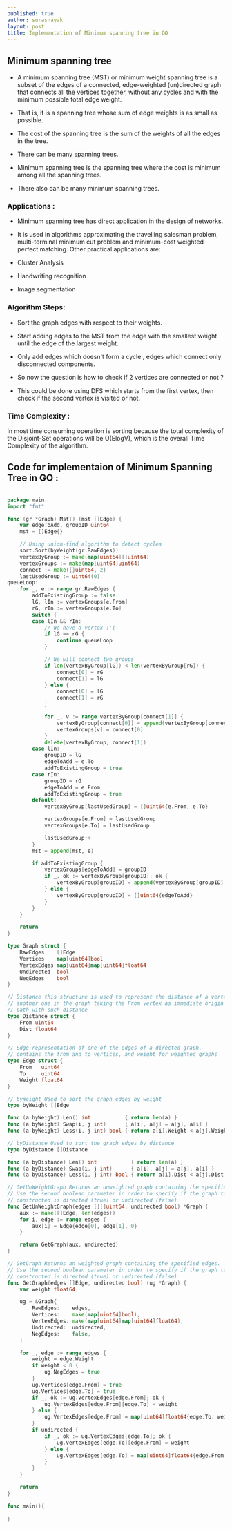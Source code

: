 ```yaml
---
published: true
author: surasnayak
layout: post
title: Implementation of Minimum spanning tree in GO
---
```


## Minimum spanning tree

- A minimum spanning tree (MST) or minimum weight spanning tree is a subset of the edges of a connected, edge-weighted (un)directed graph that connects all the vertices together, without any cycles and with the minimum possible total edge weight. 
- That is, it is a spanning tree whose sum of edge weights is as small as possible.

- The cost of the spanning tree is the sum of the weights of all the edges in the tree. 
- There can be many spanning trees.
- Minimum spanning tree is the spanning tree where the cost is minimum among all the spanning trees. 
- There also can be many minimum spanning trees.

### Applications :

- Minimum spanning tree has direct application in the design of networks. 
- It is used in algorithms approximating the travelling salesman problem, multi-terminal minimum cut problem and minimum-cost weighted perfect matching. Other practical applications are:

- Cluster Analysis
- Handwriting recognition
- Image segmentation



### Algorithm Steps:

- Sort the graph edges with respect to their weights.
- Start adding edges to the MST from the edge with the smallest weight until the edge of the largest weight.
- Only add edges which doesn't form a cycle , edges which connect only disconnected components.
- So now the question is how to check if 2 vertices are connected or not ?

- This could be done using DFS which starts from the first vertex, then check if the second vertex is visited or not. 


### Time Complexity :

In most time consuming operation is sorting because the total complexity of the Disjoint-Set operations will be O(ElogV), which is the overall Time Complexity of the algorithm.

## Code for implementaion of Minimum Spanning Tree in GO :

```go

package main
import "fmt"

func (gr *Graph) Mst() (mst []Edge) {
	var edgeToAdd, groupID uint64
	mst = []Edge{}

	// Using union-find algorithm to detect cycles
	sort.Sort(byWeight(gr.RawEdges))
	vertexByGroup := make(map[uint64][]uint64)
	vertexGroups := make(map[uint64]uint64)
	connect := make([]uint64, 2)
	lastUsedGroup := uint64(0)
queueLoop:
	for _, e := range gr.RawEdges {
		addToExistingGroup := false
		lG, lIn := vertexGroups[e.From]
		rG, rIn := vertexGroups[e.To]
		switch {
		case lIn && rIn:
			// We have a vertex :'(
			if lG == rG {
				continue queueLoop
			}

			// We will connect two groups
			if len(vertexByGroup[lG]) < len(vertexByGroup[rG]) {
				connect[0] = rG
				connect[1] = lG
			} else {
				connect[0] = lG
				connect[1] = rG
			}

			for _, v := range vertexByGroup[connect[1]] {
				vertexByGroup[connect[0]] = append(vertexByGroup[connect[0]], v)
				vertexGroups[v] = connect[0]
			}
			delete(vertexByGroup, connect[1])
		case lIn:
			groupID = lG
			edgeToAdd = e.To
			addToExistingGroup = true
		case rIn:
			groupID = rG
			edgeToAdd = e.From
			addToExistingGroup = true
		default:
			vertexByGroup[lastUsedGroup] = []uint64{e.From, e.To}

			vertexGroups[e.From] = lastUsedGroup
			vertexGroups[e.To] = lastUsedGroup

			lastUsedGroup++
		}
		mst = append(mst, e)

		if addToExistingGroup {
			vertexGroups[edgeToAdd] = groupID
			if _, ok := vertexByGroup[groupID]; ok {
				vertexByGroup[groupID] = append(vertexByGroup[groupID], edgeToAdd)
			} else {
				vertexByGroup[groupID] = []uint64{edgeToAdd}
			}
		}
	}

	return
}

type Graph struct {
	RawEdges    []Edge
	Vertices    map[uint64]bool
	VertexEdges map[uint64]map[uint64]float64
	Undirected  bool
	NegEdges    bool
}

// Distance this structure is used to represent the distance of a vertex to
// another one in the graph taking the From vertex as immediate origin for the
// path with such distance
type Distance struct {
	From uint64
	Dist float64
}

// Edge representation of one of the edges of a directed graph,
// contains the from and to vertices, and weight for weighted graphs
type Edge struct {
	From   uint64
	To     uint64
	Weight float64
}

// byWeight Used to sort the graph edges by weight
type byWeight []Edge

func (a byWeight) Len() int           { return len(a) }
func (a byWeight) Swap(i, j int)      { a[i], a[j] = a[j], a[i] }
func (a byWeight) Less(i, j int) bool { return a[i].Weight < a[j].Weight }

// byDistance Used to sort the graph edges by distance
type byDistance []Distance

func (a byDistance) Len() int           { return len(a) }
func (a byDistance) Swap(i, j int)      { a[i], a[j] = a[j], a[i] }
func (a byDistance) Less(i, j int) bool { return a[i].Dist < a[j].Dist }

// GetUnWeightGraph Returns an unweighted graph containing the specified edges.
// Use the second boolean parameter in order to specify if the graph to be
// constructed is directed (true) or undirected (false)
func GetUnWeightGraph(edges [][]uint64, undirected bool) *Graph {
	aux := make([]Edge, len(edges))
	for i, edge := range edges {
		aux[i] = Edge{edge[0], edge[1], 0}
	}

	return GetGraph(aux, undirected)
}

// GetGraph Returns an weighted graph containing the specified edges.
// Use the second boolean parameter in order to specify if the graph to be
// constructed is directed (true) or undirected (false)
func GetGraph(edges []Edge, undirected bool) (ug *Graph) {
	var weight float64

	ug = &Graph{
		RawEdges:    edges,
		Vertices:    make(map[uint64]bool),
		VertexEdges: make(map[uint64]map[uint64]float64),
		Undirected:  undirected,
		NegEdges:    false,
	}

	for _, edge := range edges {
		weight = edge.Weight
		if weight < 0 {
			ug.NegEdges = true
		}
		ug.Vertices[edge.From] = true
		ug.Vertices[edge.To] = true
		if _, ok := ug.VertexEdges[edge.From]; ok {
			ug.VertexEdges[edge.From][edge.To] = weight
		} else {
			ug.VertexEdges[edge.From] = map[uint64]float64{edge.To: weight}
		}
		if undirected {
			if _, ok := ug.VertexEdges[edge.To]; ok {
				ug.VertexEdges[edge.To][edge.From] = weight
			} else {
				ug.VertexEdges[edge.To] = map[uint64]float64{edge.From: weight}
			}
		}
	}

	return
}

func main(){
	
}

```
